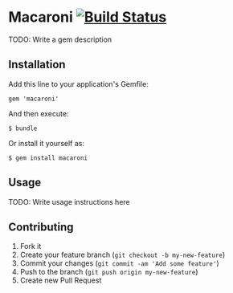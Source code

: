 # Macaroni [![Build Status](https://secure.travis-ci.org/mizoR/macaroni.png)](https://travis-ci.org/mizoR/macaroni)

TODO: Write a gem description

## Installation

Add this line to your application's Gemfile:

    gem 'macaroni'

And then execute:

    $ bundle

Or install it yourself as:

    $ gem install macaroni

## Usage

TODO: Write usage instructions here

## Contributing

1. Fork it
2. Create your feature branch (`git checkout -b my-new-feature`)
3. Commit your changes (`git commit -am 'Add some feature'`)
4. Push to the branch (`git push origin my-new-feature`)
5. Create new Pull Request
